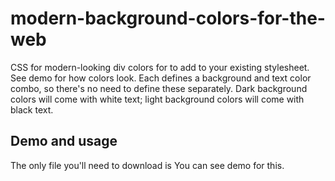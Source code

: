 # modern-background-colors-for-the-web
CSS for modern-looking div colors for to add to your existing stylesheet. See demo for how colors look. Each defines a background and text color combo, so there's no need to define these separately. Dark background colors will come with white text; light background colors will come with black text.

## Demo and usage
The only file you'll need to download is 
You can see demo for this.
